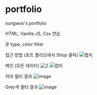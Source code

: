 # portfolio
 sungwoo's portfolio

HTML, Vanilla JS, Css 연습

옷 type, color filter

접근 방법 (포트 폴리오에서 Shop 클릭)
![캡처](https://user-images.githubusercontent.com/57259056/150971617-83816a25-7b4b-477c-a526-d87b2408d1ce.PNG)

메인 (모든 데이터)
![2](https://user-images.githubusercontent.com/57259056/150971728-cbc8df56-74c3-4074-afea-23787541c682.PNG)
![캡처](https://user-images.githubusercontent.com/57259056/150971810-c97f332d-f34e-4403-ab91-c77d8f6e89c3.PNG)

치마 필터 결과
![image](https://user-images.githubusercontent.com/57259056/150971975-ef15576c-cfc6-4ed0-a70c-7489a73b8eb1.png)

Grey색 필터 결과
![image](https://user-images.githubusercontent.com/57259056/150972086-5d3bf848-e725-4fce-9cec-c306220b3e89.png)
